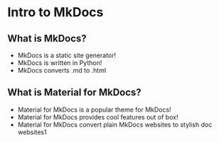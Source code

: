 # Intro to MkDocs

## What is MkDocs?

* MkDocs is a static site generator!
* MkDocs is written in Python!
* MkDocs converts .md to .html

## What is Material for MkDocs?

* Material for MkDocs is a popular theme for MkDocs!
* Material for MkDocs provides cool features out of box!
* Material for MkDocs convert plain MkDocs websites to stylish doc websites1

